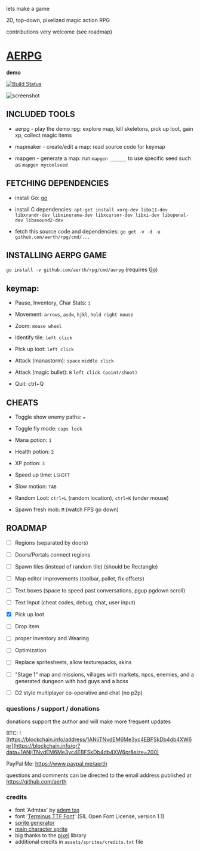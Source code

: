 lets make a game

2D, top-down, pixelized magic action RPG

contributions very welcome (see roadmap)

# [AERPG](https://github.com/aerth/rpg)

**demo**


[![Build Status](https://travis-ci.org/aerth/rpg.svg?branch=master)](https://travis-ci.org/aerth/rpg)

![screenshot](https://raw.githubusercontent.com/aerth/rpg/master/doc/screenshot.png)

## INCLUDED TOOLS

  * aerpg - play the demo rpg: explore map, kill skeletons, pick up loot, gain xp, collect magic items

  * mapmaker - create/edit a map:  read source code for keymap  

  * mapgen - generate a map: run `mapgen ______` to use specific seed such as `mapgen mycoolseed`

## FETCHING DEPENDENCIES

  * install Go: [go](https://golang.org)

  * install C dependencies: `apt-get install xorg-dev libx11-dev libxrandr-dev libxinerama-dev libxcursor-dev libxi-dev libopenal-dev libasound2-dev`

  * fetch this source code and dependencies: `go get -v -d -u github.com/aerth/rpg/cmd/...`

## INSTALLING AERPG GAME

`go install -v github.com/aerth/rpg/cmd/aerpg` (requires [Go](https://golang.org))

## keymap:

  * Pause, Inventory, Char Stats: `i`
  
  * Movement: `arrows`, `asdw`, `hjkl`, `hold right mouse`

  * Zoom: `mouse wheel`

  * Identify tile: `left click`

  * Pick up loot: `left click`

  * Attack (manastorm): `space` `middle click`

  * Attack (magic bullet): `B` `left click (point/shoot)`

  * Quit: ctrl+Q

## CHEATS

  * Toggle show enemy paths: `=`

  * Toggle fly mode: `caps lock`

  * Mana potion: `1`

  * Health potion: `2`

  * XP potion: `3`

  * Speed up time: `LSHIFT`

  * Slow motion: `TAB`

  * Random Loot: `ctrl+L` (random location), `ctrl+K` (under mouse)

  * Spawn fresh mob: `M` (watch FPS go down)

## ROADMAP

  * [ ] Regions (separated by doors)

  * [ ] Doors/Portals connect regions

  * [ ] Spawn tiles (instead of random tile) (should be Rectangle)

  * [ ] Map editor improvements (toolbar, pallet, fix offsets)
 
  * [ ] Text boxes (space to speed past conversations, pgup pgdown scroll)
  
  * [ ] Text Input (cheat codes, debug, chat, user input)

  * [x] Pick up loot

  * [ ] Drop item

  * [ ] proper Inventory and Wearing

  * [ ] Optimization

  * [ ] Replace spritesheets, allow texturepacks, skins

  * [ ] "Stage 1" map and missions, villages with markets, npcs, enemies, and a generated dungeon with bad guys and a boss

  * [ ] D2 style multiplayer co-operative and chat (no p2p)


### questions / support / donations

donations support the author and will make more frequent updates

BTC: ![https://blockchain.info/address/1ANjiTNvdEM6Me3yc4EBFSkDb4db4XW6pr](https://blockchain.info/qr?data=1ANjiTNvdEM6Me3yc4EBFSkDb4db4XW6pr&size=200)

PayPal Me: https://www.paypal.me/aerth

questions and comments can be directed to the email address published at https://github.com/aerth


### credits

  * font 'Admtas' by [adem taş](http://www.dafont.com/profile.php?user=980017)
  * font '[Terminus TTF Font](http://files.ax86.net/terminus-ttf/)' (SIL Open Font License, version 1.1)
  * [sprite generator](http://gaurav.munjal.us/Universal-LPC-Spritesheet-Character-Generator/)
  * [main character sprite](http://mmorpgmakerxb.com/p/characters-sprites-generator)
  * big thanks to the [pixel](https://github.com/faiface/pixel) library
  * additional credits in `assets/sprites/credits.txt` file

